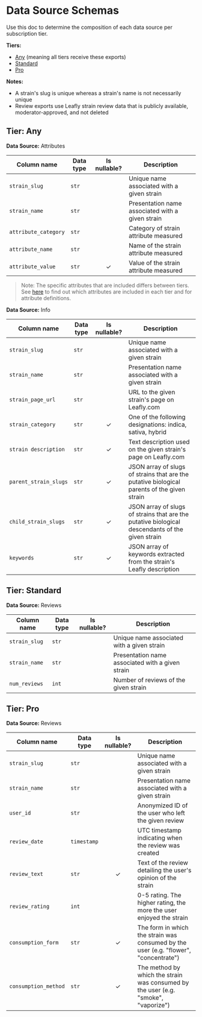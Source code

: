 # Data Source Schemas

Use this doc to determine the composition of each data source per subscription tier.

**Tiers:**
- [Any](#tier-any) (meaning all tiers receive these exports)
- [Standard](#tier-standard)
- [Pro](#tier-pro)

**Notes:**
- A strain's slug is unique whereas a strain's name is not necessarily unique
- Review exports use Leafly strain review data that is publicly available, moderator-approved, and not deleted

## Tier: Any

**Data Source:** Attributes

| Column name | Data type | Is nullable? | Description |
| --- | --- | :---: | --- |
| `strain_slug` | `str` | | Unique name associated with a given strain |
| `strain_name` | `str` | | Presentation name associated with a given strain |
| `attribute_category` | `str` | | Category of strain attribute measured |
| `attribute_name` | `str` | | Name of the strain attribute measured |
| `attribute_value` | `str` | &check; | Value of the strain attribute measured |

> Note: The specific attributes that are included differs between tiers. See [here](STRAIN_ATTRIBUTE_DEFINITIONS.md "Strain attribute definitions") to find out which attributes are included in each tier and for attribute definitions.

**Data Source:** Info

| Column name | Data type | Is nullable? | Description |
| --- | --- | :---: | --- |
| `strain_slug` | `str` | | Unique name associated with a given strain |
| `strain_name` | `str` | | Presentation name associated with a given strain |
| `strain_page_url` | `str` | | URL to the given strain's page on Leafly.com |
| `strain_category` | `str` | &check; | One of the following designations: indica, sativa, hybrid |
| `strain description` | `str` | &check; | Text description used on the given strain's page on Leafly.com |
| `parent_strain_slugs` | `str` | &check; | JSON array of slugs of strains that are the putative biological parents of the given strain |
| `child_strain_slugs` | `str` | &check; | JSON array of slugs of strains that are the putative biological descendants of the given strain |
| `keywords` | `str` | &check; | JSON array of keywords extracted from the strain's Leafly description |

## Tier: Standard

**Data Source:** Reviews

| Column name | Data type | Is nullable? | Description |
| --- | --- | :---: | --- |
| `strain_slug` | `str` | | Unique name associated with a given strain |
| `strain_name` | `str` | | Presentation name associated with a given strain |
| `num_reviews` | `int` | | Number of reviews of the given strain|

## Tier: Pro

**Data Source:** Reviews

| Column name | Data type | Is nullable? | Description |
| --- | --- | :---: | --- |
| `strain_slug` | `str` | | Unique name associated with a given strain |
| `strain_name` | `str` | | Presentation name associated with a given strain |
| `user_id` | `str` | | Anonymized ID of the user who left the given review |
| `review_date` | `timestamp` | | UTC timestamp indicating when the review was created |
| `review_text` | `str` | &check; | Text of the review detailing the user's opinion of the strain |
| `review_rating` | `int` | | 0-5 rating. The higher rating, the more the user enjoyed the strain |
| `consumption_form` | `str` | &check; | The form in which the strain was consumed by the user (e.g. "flower", "concentrate") |
| `consumption_method` | `str` | &check; | The method by which the strain was consumed by the user (e.g. "smoke", "vaporize") |
